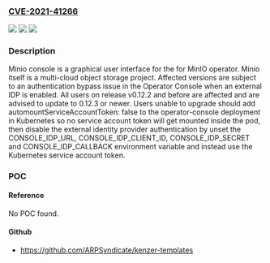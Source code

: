 ### [CVE-2021-41266](https://cve.mitre.org/cgi-bin/cvename.cgi?name=CVE-2021-41266)
![](https://img.shields.io/static/v1?label=Product&message=console&color=blue)
![](https://img.shields.io/static/v1?label=Version&message=n%2Fa&color=blue)
![](https://img.shields.io/static/v1?label=Vulnerability&message=CWE-306%3A%20Missing%20Authentication%20for%20Critical%20Function&color=brighgreen)

### Description

Minio console is a graphical user interface for the for MinIO operator. Minio itself is a multi-cloud object storage project. Affected versions are subject to an authentication bypass issue in the Operator Console when an external IDP is enabled. All users on release v0.12.2 and before are affected and are advised to update to 0.12.3 or newer. Users unable to upgrade should add automountServiceAccountToken: false to the operator-console deployment in Kubernetes so no service account token will get mounted inside the pod, then disable the external identity provider authentication by unset the CONSOLE_IDP_URL, CONSOLE_IDP_CLIENT_ID, CONSOLE_IDP_SECRET and CONSOLE_IDP_CALLBACK environment variable and instead use the Kubernetes service account token.

### POC

#### Reference
No POC found.

#### Github
- https://github.com/ARPSyndicate/kenzer-templates

